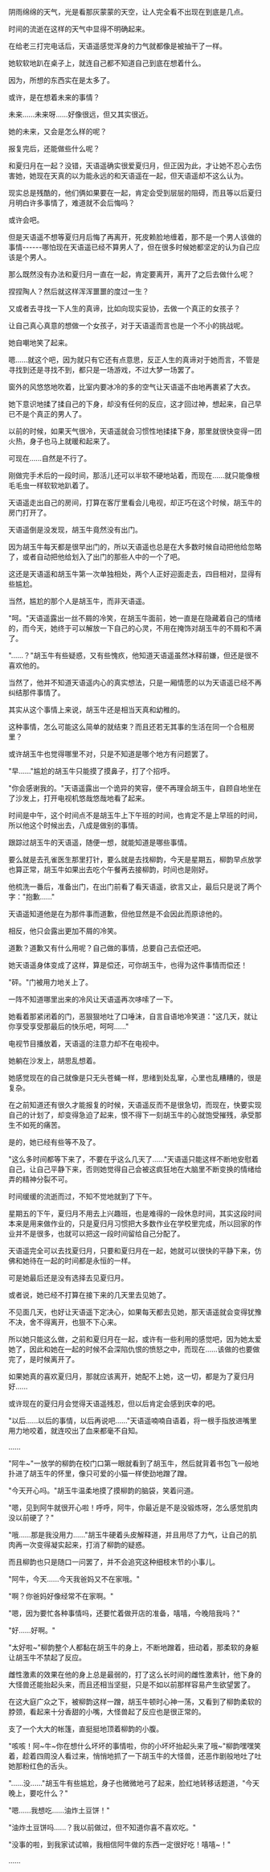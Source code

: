 <link rel="stylesheet" href="../../styles/text.css" />

阴雨绵绵的天气，光是看那灰蒙蒙的天空，让人完全看不出现在到底是几点。

时间的流逝在这样的天气中显得不明确起来。

在给老三打完电话后，天语遥感觉浑身的力气就都像是被抽干了一样。

她软软地趴在桌子上，就连自己都不知道自己到底在想着什么。

因为，所想的东西实在是太多了。

或许，是在想着未来的事情？

未来......未来呀......好像很远，但又其实很近。

她的未来，又会是怎么样的呢？

报复完后，还能做些什么呢？

和夏归月在一起？没错，天语遥确实很爱夏归月，但正因为此，才让她不忍心去伤害她，她现在天真的以为能永远的和天语遥在一起，但天语遥却不这么认为。

现实总是残酷的，他们俩如果要在一起，肯定会受到层层的阻碍，而且等以后夏归月明白许多事情了，难道就不会后悔吗？

或许会吧。

但是天语遥不想等夏归月后悔了再离开，死皮赖脸地缠着，那不是一个男人该做的事情------哪怕现在天语遥已经不算男人了，但在很多时候她都坚定的认为自己应该是个男人。

那么既然没有办法和夏归月一直在一起，肯定要离开，离开了之后去做什么呢？

捏捏陶人？然后就这样浑浑噩噩的度过一生？

又或者去寻找一下人生的真谛，比如向现实妥协，去做一个真正的女孩子？

让自己真心真意的想做一个女孩子，对于天语遥而言也是一个不小的挑战呢。

她自嘲地笑了起来。

嗯......就这个吧，因为就只有它还有点意思，反正人生的真谛对于她而言，不管是寻找到还是寻找不到，都只是一场游戏，不过大梦一场罢了。

窗外的风悠悠地吹着，比室内要冰冷的多的空气让天语遥不由地再裹紧了大衣。

她下意识地揉了揉自己的下身，却没有任何的反应，这才回过神，想起来，自己早已不是个真正的男人了。

以前的时候，如果天气很冷，天语遥就会习惯性地揉揉下身，那里就很快变得一团火热，身子也马上就暖和起来了。

可现在......自然是不行了。

刚做完手术后的一段时间，那活儿还可以半软不硬地站着，而现在......就只能像根毛毛虫一样软软地趴着了。

天语遥走出自己的房间，打算在客厅里看会儿电视，却正巧在这个时候，胡玉牛的房门打开了。

天语遥倒是没发现，胡玉牛竟然没有出门。

因为胡玉牛每天都是很早出门的，所以天语遥也总是在大多数时候自动把他给忽略了，或者自动把他给划入了出门的那些人中的一个了吧。

这还是天语遥和胡玉牛第一次单独相处，两个人正好迎面走去，四目相对，显得有些尴尬。

当然，尴尬的那个人是胡玉牛，而非天语遥。

"呵。"天语遥露出一丝不屑的冷笑，在胡玉牛面前，她一直是在隐藏着自己的情绪的，而今天，她终于可以解放一下自己的心灵，不用在掩饰对胡玉牛的不屑和不满了。

"......？"胡玉牛有些疑惑，又有些愧疚，他知道天语遥虽然冰释前嫌，但还是很不喜欢他的。

当然了，他并不知道天语遥内心的真实想法，只是一厢情愿的以为天语遥已经不再纠结那件事情了。

其实从这个事情上来说，胡玉牛还是相当天真和幼稚的。

这种事情，怎么可能这么简单的就结束？而且还若无其事的生活在同一个合租房里？

或许胡玉牛也觉得哪里不对，只是不知道是哪个地方有问题罢了。

"早......"尴尬的胡玉牛只能摸了摸鼻子，打了个招呼。

"你会感谢我的。"天语遥露出一个诡异的笑容，便不再理会胡玉牛，自顾自地坐在了沙发上，打开电视机悠哉悠哉地看了起来。

时间是中午，这个时间点不是胡玉牛上下午班的时间，也肯定不是上早班的时间，所以他这个时候出去，八成是做别的事情。

跟踪过胡玉牛的天语遥，随便一想，就能知道是哪些事情。

要么就是去孔雀医生那里打针，要么就是去找柳韵，今天是星期五，柳韵早点放学也算正常，胡玉牛如果出去吃个午餐再去接柳韵，时间也是刚好。

他梳洗一番后，准备出门，在出门前看了看天语遥，欲言又止，最后只是说了两个字："抱歉......"

天语遥知道他是在为那件事而道歉，但他显然是不会因此而原谅他的。

相反，他只会露出更加不屑的冷笑。

道歉？道歉又有什么用呢？自己做的事情，总要自己去偿还吧。

她天语遥身体变成了这样，算是偿还，可你胡玉牛，也得为这件事情而偿还！

"砰。"门被用力地关上了。

一阵不知道哪里出来的冷风让天语遥再次哆嗦了一下。

她看着那紧闭着的门，恶狠狠地吐了口唾沫，自言自语地冷笑道："这几天，就让你享受享受那最后的快乐吧，呵呵......"

电视节目播放着，天语遥的注意力却不在电视中。

她躺在沙发上，胡思乱想着。

她感觉现在的自己就像是只无头苍蝇一样，思绪到处乱窜，心里也乱糟糟的，很是复杂。

在之前知道还有很久才能报复的时候，天语遥反而不是很急切，而现在，快要实现自己的计划了，却变得急迫了起来，恨不得下一刻胡玉牛的心就饱受摧残，承受那生不如死的痛苦。

是的，她已经有些等不及了。

"这么多时间都等下来了，不要在乎这么几天了......"天语遥只能这样不断地安慰着自己，让自己平静下来，否则她觉得自己会被这疯狂地在大脑里不断变换的情绪给弄的精神分裂不可。

时间缓缓的流逝而过，不知不觉地就到了下午。

星期五的下午，夏归月不用去上兴趣班，也是难得的一段休息时间，其实这段时间本来是用来做作业的，只是夏归月习惯把大多数作业在学校里完成，所以回家的作业并不是很多，也就可以把这一段时间留给自己分配了。

天语遥完全可以去找夏归月，只要和夏归月在一起，她就可以很快的平静下来，仿佛和她待在一起的时间都是永恒的一样。

可是她最后还是没有选择去见夏归月。

或者说，她已经不打算在接下来的几天里去见她了。

不见面几天，也好让天语遥下定决心，如果每天都去见她，那天语遥就会变得犹豫不决，舍不得离开，也狠不下心来。

所以她只能这么做，之前和夏归月在一起，或许有一些利用的感觉吧，因为她太爱她了，因此和她在一起的时候不会深陷仇恨的愤怒之中，而现在......该做的也要做完了，是时候离开了。

如果她真的喜欢夏归月，那就应该离开，她配不上她，这一切，都是为了夏归月好......

或许现在的夏归月会觉得天语遥残忍，但以后肯定会感到庆幸的吧。

"以后......以后的事情，以后再说吧......"天语遥喃喃自语着，将一根手指放进嘴里用力地咬着，就连咬出了血来都毫不自知。

......

"阿牛\~"一放学的柳韵在校门口第一眼就看到了胡玉牛，然后就背着书包飞一般地扑进了胡玉牛的怀里，像只可爱的小猫一样使劲地蹭了蹭。

"今天开心吗。"胡玉牛温柔地摸了摸柳韵的脑袋，笑着问道。

"嗯，见到阿牛就很开心啦！呼呼，阿牛，你最近是不是没锻炼呀，怎么感觉肌肉没以前硬了？"

"哦......那是我没用力......"胡玉牛硬着头皮解释道，并且用尽了力气，让自己的肌肉再一次变得凝实起来，打消了柳韵的疑惑。

而且柳韵也只是随口一问罢了，并不会追究这种细枝末节的小事儿。

"阿牛，今天......今天我爸妈又不在家哦。"

"啊？你爸妈好像经常不在家啊。"

"嗯，因为要忙各种事情吗，还要忙着做开店的准备，嘻嘻，今晚陪我吗？"

"好......好啊。"

"太好啦\~"柳韵整个人都黏在胡玉牛的身上，不断地蹭着，扭动着，那柔软的身躯让胡玉牛不禁起了反应。

雌性激素的效果在他的身上总是最弱的，打了这么长时间的雌性激素针，他下身的大怪兽还能抬起头来，而且还相当坚挺，只是不如以前那样容易产生欲望罢了。

在这大庭广众之下，被柳韵这样一蹭，胡玉牛顿时心神一荡，又看到了柳韵柔软的脖颈，看起来十分香甜的小嘴，大怪兽起了反应也是很正常的。

支了一个大大的帐篷，直挺挺地顶着柳韵的小腹。

"咳咳！阿\~牛\~你在想什么坏坏的事情啦，你的小坏坏抬起头来了哦\~"柳韵嘿嘿笑着，趁着四周没人看过来，悄悄地抓了一下胡玉牛的大怪兽，还恶作剧般地吐了吐她那粉红色的舌头。

"......没......"胡玉牛有些尴尬，身子也微微地弓了起来，脸红地转移话题道，"今天晚上，要吃什么？"

"嗯......我想吃......油炸土豆饼！"

"油炸土豆饼吗......？我以前做过，但不知道你喜不喜欢吃。"

"没事的啦，到我家试试嘛，我相信阿牛做的东西一定很好吃！嘻嘻\~！"

......
